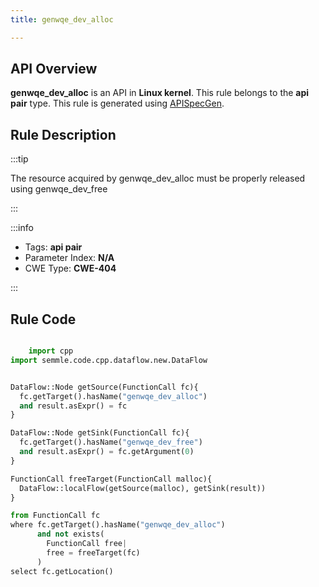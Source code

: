 ```yaml
---
title: genwqe_dev_alloc

---
```



## API Overview
**genwqe_dev_alloc** is an API in **Linux kernel**. This rule belongs to the **api pair** type. This rule is generated using [APISpecGen](../../tools/APISpecGen).
## Rule Description

:::tip

The resource acquired by genwqe_dev_alloc must be properly released using genwqe_dev_free

:::

:::info

- Tags: **api pair**
- Parameter Index: **N/A**
- CWE Type: **CWE-404**

:::

## Rule Code
```python

    import cpp
import semmle.code.cpp.dataflow.new.DataFlow


DataFlow::Node getSource(FunctionCall fc){
  fc.getTarget().hasName("genwqe_dev_alloc")
  and result.asExpr() = fc
}

DataFlow::Node getSink(FunctionCall fc){
  fc.getTarget().hasName("genwqe_dev_free")
  and result.asExpr() = fc.getArgument(0)
}

FunctionCall freeTarget(FunctionCall malloc){
  DataFlow::localFlow(getSource(malloc), getSink(result))
}

from FunctionCall fc
where fc.getTarget().hasName("genwqe_dev_alloc")
      and not exists(
        FunctionCall free| 
        free = freeTarget(fc)
      )
select fc.getLocation()

    
```